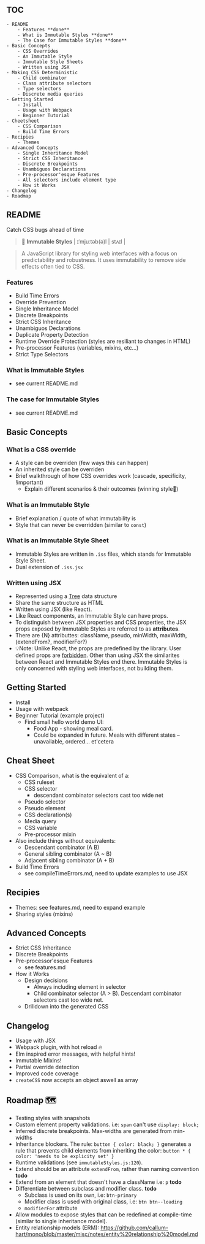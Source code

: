 ## TOC

```
- README
	- Features **done**
	- What is Immutable Styles **done**
	- The Case for Immutable Styles **done**
- Basic Concepts
	- CSS Overrides
	- An Immutable Style
	- Immutable Style Sheets
	- Written using JSX
- Making CSS Deterministic
	- Child combinator
	- Class attribute selectors
	- Type selectors
	- Discrete media queries
- Getting Started
	- Install
	- Usage with Webpack
	- Beginner Tutorial
- Cheetsheet
	- CSS Comparison
	- Build Time Errors
- Recipies
	- Themes
- Advanced Concepts
	- Single Inheritance Model
	- Strict CSS Inheritance
	- Discrete Breakpoints
	- Unambiguos Declarations
	- Pre-processor'esque Features
	- All selectors include element type
	- How it Works
- Changelog
- Roadmap
```

## README

Catch CSS bugs ahead of time

> 📖 **Immutable Styles** | ɪˈmjuːtəb(ə)l | stʌɪl |

> A JavaScript library for styling web interfaces with a focus on predictability and robustness. It uses immutability to remove side effects often tied to CSS.

### Features

- Build Time Errors
- Override Prevention
- Single Inheritance Model
- Discrete Breakpoints
- Strict CSS Inheritance
- Unambiguos Declarations
- Duplicate Property Detection
- Runtime Override Protection (styles are resiliant to changes in HTML)
- Pre-processor Features (variables, mixins, etc...)
- Strict Type Selectors

### What is Immutable Styles
- see current README.md

### The case for Immutable Styles
- see current README.md

## Basic Concepts

### What is a CSS override
- A style can be overriden (few ways this can happen)
- An inherited style can be overriden
- Brief walkthrough of how CSS overrides work (cascade, specificity, !important)
	- Explain different scenarios & their outcomes (winning style🏅)

### What is an Immutable Style
- Brief explanation / quote of what immutability is
- Style that can never be overridden (similar to `const`)

### What is an Immutable Style Sheet
- Immutable Styles are written in `.iss` files, which stands for Immutable Style Sheet.
- Dual extension of `.iss.jsx`

### Written using JSX
- Represented using a [Tree]() data structure
- Share the same structure as HTML
- Written using JSX (like React).
- Like React components, an Immutable Style can have props.
- To distinguish between JSX properties and CSS properties, the JSX props exposed by Immutable Styles are referred to as **attributes**.
- There are {N} attributtes: className, pseudo, minWidth, maxWidth, (extendFrom?, modifierFor?)
- 💡Note: Unlike React, the props are predefined by the library. User defined props are  [forbidden](). Other than using JSX the similarites between React and Immutable Styles end there. Immutable Styles is only concerned with styling web interfaces, not building them.

## Getting Started

- Install
- Usage with webpack
- Beginner Tutorial (example project)
	- Find small hello world demo UI:
		- Food App - showing meal card.
		- Could be expanded in future. Meals with different states – unavailable, ordered... et'cetera

## Cheat Sheet

- CSS Comparison, what is the equivalent of a:
	- CSS ruleset
	- CSS selector
		- descendant combinator selectors cast too wide net
	- Pseudo selector
	- Pseudo element
	- CSS declaration(s)
	- Media query
	- CSS variable
	- Pre-processor mixin
- Also include things without equivalents:
	- Descendant combinator (A B)
	- General sibling combinator (A ~ B)
	- Adjacent sibling combinator (A + B)
- Build Time Errors
	- see compileTimeErrors.md, need to update examples to use JSX

## Recipies

- Themes: see features.md, need to expand example
- Sharing styles (mixins)

## Advanced Concepts

- Strict CSS Inheritance
- Discrete Breakpoints
- Pre-processor'esque Features
	- see features.md
- How it Works
	- Design decisions
		- Always including element in selector
		- Child combinator selector (A > B). Descendant combinator selectors cast too wide net.
	- Drilldown into the generated CSS

## Changelog

- Usage with JSX
- Webpack plugin, with hot reload 🔥
- Elm inspired error messages, with helpful hints!
- Immutable Mixins!
- Partial override detection
- Improved code coverage
- `createCSS` now accepts an object aswell as array

## Roadmap 🗺

- Testing styles with snapshots
- Custom element property validations. i.e: `span` can't use `display: block;`
- Inferred discrete breakpoints. Max-widths are generated from min-widths
- Inheritance blockers. The rule: `button { color: black; }` generates a rule that prevents child elements from inheriting the color: `button * { color: 'needs to be explicity set' }`
- Runtime validations (see `immutableStyles.js:120`).
- Extend should be an attribute `extendFrom`, rather than naming convention **todo**
- Extend from an element that doesn't have a className i.e: `p` **todo**
- Differentiate between subclass and modifier class. **todo**
	- Subclass is used on its own, i.e: `btn-primary`
	- Modifier class is used with original class, i.e: `btn btn--loading`
	- `modifierFor` attribute
- Allow modules to expose styles that can be redefined at compile-time (similar to single inheritance model).
- Entity relationship models (ERM): https://github.com/callum-hart/mono/blob/master/misc/notes/entity%20relationship%20model.md
